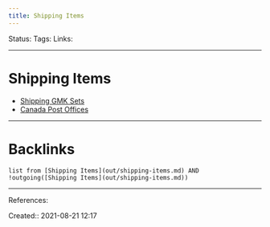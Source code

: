 ```yaml
---
title: Shipping Items
---
```

Status: 
Tags: 
Links:
___
# Shipping Items
- [Shipping GMK Sets](out/shipping-gmk-sets.md)
- [Canada Post Offices](out/canada-post-offices.md)
___
# Backlinks
```dataview
list from [Shipping Items](out/shipping-items.md) AND !outgoing([Shipping Items](out/shipping-items.md))
```
___
References:

Created:: 2021-08-21 12:17
